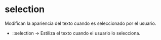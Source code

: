 # selection

Modifican la apariencia del texto cuando es seleccionado por el usuario.

- ::selection → Estiliza el texto cuando el usuario lo selecciona.
